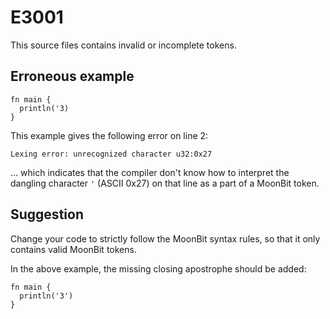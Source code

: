 # E3001

This source files contains invalid or incomplete tokens.

## Erroneous example

```moonbit
fn main {
  println('3)
}
```

This example gives the following error on line 2:

```
Lexing error: unrecognized character u32:0x27
```

... which indicates that the compiler don't know how to interpret
the dangling character `'` (ASCII 0x27) on that line as a part of
a MoonBit token.

## Suggestion

Change your code to strictly follow the MoonBit syntax rules,
so that it only contains valid MoonBit tokens.

In the above example, the missing closing apostrophe should be added:

```moonbit
fn main {
  println('3')
}
```
